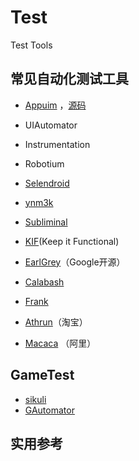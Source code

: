 # Test
Test Tools

## 常见自动化测试工具

- [Appuim](http://appium.io/) ，[源码](https://github.com/appium)

- UIAutomator

- Instrumentation 

- Robotium 

- [Selendroid](https://www.gitbook.com/book/lihuazhang/selendroid/details)

- [ynm3k](https://github.com/douban/ynm3k ) 

- [Subliminal](https://github.com/inkling/Subliminal)

- [KIF](https://github.com/kif-framework/KIF)(Keep it Functional)

- [EarlGrey](https://github.com/google/EarlGrey)（Google开源）

- [Calabash](https://github.com/calabash)

- [Frank](http://www.testingwithfrank.com/)

- [Athrun](http://code.taobao.org/p/athrun/wiki/index/)（淘宝）

- [Macaca](https://macacajs.com/) （阿里）

## GameTest

- [sikuli](http://www.sikuli.org)
- [GAutomator](https://github.com/Tencent/GAutomator)


## 实用参考  





